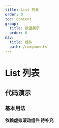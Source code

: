 ```yaml
---
title: List 列表
order: 0
toc: content
group:
  title: 数据展示
  order: 0
nav:
  title: 组件
  path: /components
---
```


# List 列表

## 代码演示

### 基本用法

**依赖虚拟滚动组件 待补充**
